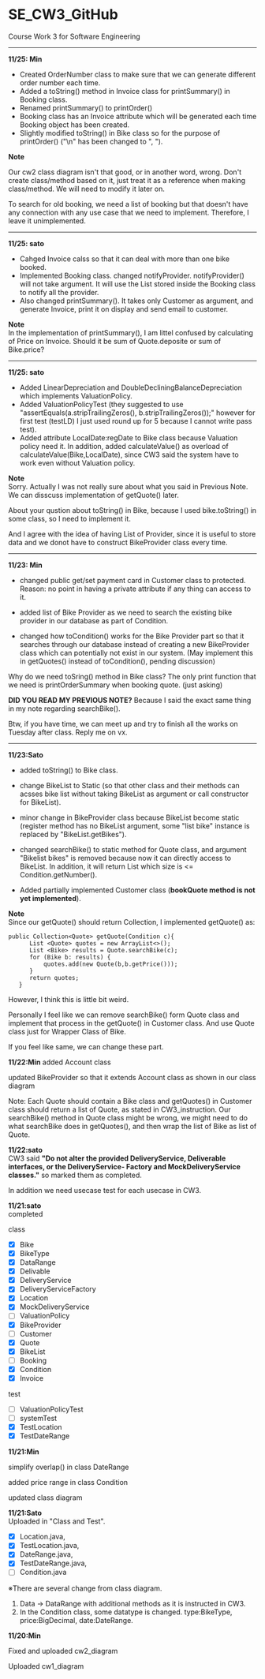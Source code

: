 # SE_CW3_GitHub
Course Work 3 for Software Engineering  

----------------------------------------------------------------------------------------------------------------------------------------
**11/25: Min**
 - Created OrderNumber class to make sure that we can generate different order number each time.
 - Added a toString() method in Invoice class for printSummary() in Booking class.
 - Renamed printSummary() to printOrder()
 - Booking class has an Invoice attribute which will be generated each time Booking object has been created.
 - Slightly modified toString() in Bike class so for the purpose of printOrder() ("\n" has been changed to ", ").

**Note**

Our cw2 class diagram isn't that good, or in another word, wrong. Don't create class/method based on it, just treat it as a reference when making class/method. We will need to modify it later on.

To search for old booking, we need a list of booking but that doesn't have any connection with any use case that we need to implement. Therefore, I leave it unimplemented.

----------------------------------------------------------------------------------------------------------------------------------------
**11/25: sato**  
 - Cahged Invoice calss so that it can deal with more than one bike booked.
 - Implemented Booking class. changed notifyProvider. notifyProvider() will not take argument. It will use the List<Quote> stored inside the Booking class to notify all the provider.
 - Also changed printSummary(). It takes only Customer as argument, and generate Invoice, print it on display and send email to customer.
 
**Note**  
In the implementation of printSummary(), I am littel confused by calculating of  Price on Invoice. Should it be sum of Quote.deposite or sum of Bike.price?

----------------------------------------------------------------------------------------------------------------------------------------
**11/25: sato**  
 - Added LinearDepreciation and DoubleDecliningBalanceDepreciation which implements ValuationPolicy.
 - Added ValuationPolicyTest (they suggested to use "assertEquals(a.stripTrailingZeros(), b.stripTrailingZeros());" however for 
 first test (testLD) I just used round up for 5 because I cannot write pass test).
 - Added attribute LocalDate:regDate to Bike class because Valuation policy need it. In addition, added calculateValue() as overload of 
 calculateValue(Bike,LocalDate), since CW3 said the system have to work even without Valuation policy.
 
 **Note**  
 Sorry. Actually I was not really sure about what you said in Previous Note. We can disscuss implementation of getQuote() later.
 
 About your qustion about toString() in Bike, because I used bike.toString() in some class, so I need to implement it.
 
 And I agree with the idea of having List of Provider, since it is useful to store data and we donot have to construct 
 BikeProvider class every time.
 
----------------------------------------------------------------------------------------------------------------------------------------
**11/23: Min**

- changed public get/set payment card in Customer class to protected. Reason: no point in having a private attribute if any thing can access to it.

- added list of Bike Provider as we need to search the existing bike provider in our database as part of Condition.

- changed how toCondition() works for the Bike Provider part so that it searches through our database instead of creating a new BikeProvider class which can potentially not exist in our system. (May implement this in getQuotes() instead of toCondition(), pending discussion)

Why do we need toSring() method in Bike class? The only print function that we need is printOrderSummary when booking quote. (just asking)

**DID YOU READ MY PREVIOUS NOTE?** Because I said the exact same thing in my note regarding searchBike().

Btw, if you have time, we can meet up and try to finish all the works on Tuesday after class. Reply me on vx.

----------------------------------------------------------------------------------------------------------------------------------------
**11/23:Sato**  
 - added toString() to Bike class.
 
 - change BikeList to Static (so that other class and their methods can acsses bike list without taking BikeList as argument or 
call constructor for BikeList).

 - minor change in BikeProvider class because BikeList become static (register method has no BikeList argument, some "list bike" instance is replaced by "BikeList.getBikes").
 
 - changed searchBike() to static method for Quote class, and argument "Bikelist bikes" is removed because 
 now it can directly access to BikeList. In addition, it will return List<Bike> which size is <= Condition.getNumber().
                                                                                                                      
 - Added partially implemented Customer class (**bookQuote method is not yet implemented**).
 
**Note**  
Since our getQuote() should return Collection<Quote>, I implemented getQuote() as:
 ```
 public Collection<Quote> getQuote(Condition c){
       List <Quote> quotes = new ArrayList<>();
       List <Bike> results = Quote.searchBike(c);
       for (Bike b: results) {
           quotes.add(new Quote(b,b.getPrice()));
       }
       return quotes;
    }
 ```
However, I think this is little bit weird.  
 
Personally I feel like we can remove searchBike() form Quote class and implement that process in the getQuote() in Customer class.
And use Quote class just for Wrapper Class of Bike.  

If you feel like same, we can change these part.  
                                                                                                                      

**11/22:Min**
added Account class

updated BikeProvider so that it extends Account class as shown in our class diagram

Note: Each Quote should contain a Bike class and getQuotes() in Customer class should return a list of Quote, as stated in CW3_instruction. Our searchBike() method in Quote class might be wrong, we might need to do what searchBike does in getQuotes(), and then wrap the list of Bike as list of Quote.

**11/22:sato**  
CW3 said **"Do not alter the provided DeliveryService, Deliverable interfaces, or the DeliveryService-
Factory and MockDeliveryService classes."** so marked them as completed.

In addition we need usecase test for each usecase in CW3.

**11/21:sato**  
completed 

class  
 - [x] Bike
 - [x] BikeType
 - [x] DataRange
 - [x] Delivable
 - [x] DeliveryService
 - [x] DeliveryServiceFactory
 - [x] Location
 - [x] MockDeliveryService
 - [ ] ValuationPolicy
 - [x] BikeProvider
 - [ ] Customer
 - [x] Quote
 - [x] BikeList
 - [ ] Booking
 - [x] Condition
 - [x] Invoice  

test
 - [ ] ValuationPolicyTest
 - [ ] systemTest
 - [x] TestLocation
 - [x] TestDateRange

**11/21:Min**

simplify overlap() in class DateRange

added price range in class Condition

updated class diagram

**11/21:Sato**  
Uploaded in "Class and Test".
 - [x] Location.java, 
 - [x] TestLocation.java, 
 - [x] DateRange.java, 
 - [x] TestDateRange.java, 
 - [ ] Condition.java  

※There are several change from class diagram.  
 1. Data -> DataRange with additional methods as it is instructed in CW3.
 2. In the Condition class, some datatype is changed. type:BikeType, price:BigDecimal, date:DateRange.

**11/20:Min**

Fixed and uploaded cw2_diagram

Uploaded cw1_diagram
